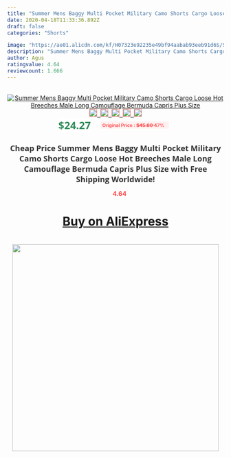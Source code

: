 ```yaml
---
title: "Summer Mens Baggy Multi Pocket Military Camo Shorts Cargo Loose Hot Breeches Male Long Camouflage Bermuda Capris Plus Size"
date: 2020-04-18T11:33:36.892Z
draft: false
categories: "Shorts"

image: "https://ae01.alicdn.com/kf/H07323e92235e49bf94aabab93eeb91d6S/Summer-Mens-Baggy-Multi-Pocket-Military-Camo-Shorts-Cargo-Loose-Hot-Breeches-Male-Long-Camouflage-Bermuda.jpg"
description: "Summer Mens Baggy Multi Pocket Military Camo Shorts Cargo Loose Hot Breeches Male Long Camouflage Bermuda Capris Plus Size"
author: Agus
ratingvalue: 4.64
reviewcount: 1.666
---
```

<br>
<div style="text-align: center;">
<a href="https://s.click.aliexpress.com/e/_AXmZlF" target="_blank" rel="nofollow noopener noreferrer"><img alt="Summer Mens Baggy Multi Pocket Military Camo Shorts Cargo Loose Hot Breeches Male Long Camouflage Bermuda Capris Plus Size" class="magnifier-image" src="https://ae01.alicdn.com/kf/H07323e92235e49bf94aabab93eeb91d6S/Summer-Mens-Baggy-Multi-Pocket-Military-Camo-Shorts-Cargo-Loose-Hot-Breeches-Male-Long-Camouflage-Bermuda.jpg_640x640.jpg">
<br>
<img style="border:1px solid salmon" src="https://ae01.alicdn.com/kf/H07323e92235e49bf94aabab93eeb91d6S/Summer-Mens-Baggy-Multi-Pocket-Military-Camo-Shorts-Cargo-Loose-Hot-Breeches-Male-Long-Camouflage-Bermuda.jpg_120x120.jpg">&nbsp;&nbsp;<img style="border:1px solid salmon" src="https://ae01.alicdn.com/kf/Hfd19b22aa8d64e15872d8dbecffaf01d3/Summer-Mens-Baggy-Multi-Pocket-Military-Camo-Shorts-Cargo-Loose-Hot-Breeches-Male-Long-Camouflage-Bermuda.jpg_120x120.jpg">&nbsp;&nbsp;<img style="border:1px solid salmon" src="https://ae01.alicdn.com/kf/Hda6b5fe366774c32980f021c5f93b5d5m/Summer-Mens-Baggy-Multi-Pocket-Military-Camo-Shorts-Cargo-Loose-Hot-Breeches-Male-Long-Camouflage-Bermuda.jpg_120x120.jpg">&nbsp;&nbsp;<img style="border:1px solid salmon" src="https://ae01.alicdn.com/kf/Ha9695d7cef3147eba5c189797819f088k/Summer-Mens-Baggy-Multi-Pocket-Military-Camo-Shorts-Cargo-Loose-Hot-Breeches-Male-Long-Camouflage-Bermuda.jpg_120x120.jpg">&nbsp;&nbsp;<img style="border:1px solid salmon" src="https://ae01.alicdn.com/kf/H6e2c7aaa2d074d52af4f6af438d40b73n/Summer-Mens-Baggy-Multi-Pocket-Military-Camo-Shorts-Cargo-Loose-Hot-Breeches-Male-Long-Camouflage-Bermuda.jpg_120x120.jpg"></a></div><br0>
<div style="text-align: center;"><span style="background-color: white; border: 0px; box-sizing: border-box; color: seagreen; display: inline-block; font-family: &quot;open sans&quot; , &quot;arial&quot; , &quot;helvetica&quot; , sans-serif , &quot;heiti&quot;; font-size: 24px; font-stretch: inherit; font-weight: 700; line-height: inherit; margin: 0px 10px 0px 0px; padding: 0px; vertical-align: middle;">$24.27 </span>
<span style="background: rgb(255 , 241 , 241); border-radius: 3px; border: 0px; box-sizing: border-box; color: #ff4747; display: inline-block; font-family: inherit; font-size: 12px; font-stretch: inherit; font-style: inherit; font-variant: inherit; font-weight: 600; line-height: inherit; margin: 0px; padding: 2px 5px; transform: scale(0.9); vertical-align: middle;">Original Price : <b style="text-decoration: line-through;">$45.80 </b> 47%&nbsp;&nbsp;</span></div>
<h1 style="color: #333333; display: inline-block; font-family: &quot;open sans&quot; , &quot;arial&quot; , &quot;helvetica&quot; , sans-serif , &quot;heiti&quot;; font-size: 18px; font-stretch: inherit; font-weight: 700; text-align: center;">Cheap Price Summer Mens Baggy Multi Pocket Military Camo Shorts Cargo Loose Hot Breeches Male Long Camouflage Bermuda Capris Plus Size with Free Shipping Worldwide!</h1>
<div style="color: #ff4747; text-align: center;">
<img src="https://4.bp.blogspot.com/-M0ZcTcb-5uY/XleCXlxnR4I/AAAAAAAAAEc/OrjgMkXV1oMQFaCRZj5HQwOCBcu3w1FegCPcBGAYYCw/s1600/star.png" style="height: 15px;">&nbsp;<b>4.64</b></div>
<div class="button_cont" align="center"><a class="buynow_a" href="https://s.click.aliexpress.com/e/_AXmZlF" target="_blank" rel="nofollow noopener noreferrer"><H1>Buy on AliExpress</H1></a></div><br>
<div class="separator" style="clear: both; text-align: center;">
<img src="https://lh3.googleusercontent.com/-pTy5HemUv9M/XlePHvY0dAI/AAAAAAAAAE4/0nX5iRUoIWY8eMW9Dpxeirr157OZliDIgCLcBGAsYHQ/s1600/badge.gif" width="480">
</div>
